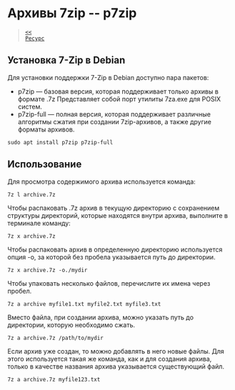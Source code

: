 # Архивы 7zip -- p7zip

> [`<<`](../index.md)  
> [`Ресурс`](https://pingvinus.ru/note/7zip)

## Установка 7-Zip в Debian

Для установки поддержки 7-Zip в Debian доступно пара пакетов:

- p7zip — базовая версия, которая поддерживает только архивы в формате .7z Представляет собой порт утилиты 7za.exe для POSIX систем.
- p7zip-full — полная версия, которая поддерживает различные алгоритмы сжатия при создании 7zip-архивов, а также другие форматы архивов.

```
sudo apt install p7zip p7zip-full
```

## Использование

Для просмотра содержимого архива используется команда:

```
7z l archive.7z
```

Чтобы распаковать .7z архив в текущую директорию с сохранением структуры директорий, которые находятся внутри архива, выполните в терминале команду:

```
7z x archive.7z
```

Чтобы распаковать архив в определенную директорию используется опция -o, за которой без пробела указывается путь до директории.

```
7z x archive.7z -o./mydir
```

Чтобы упаковать несколько файлов, перечислите их имена через пробел.

```
7z a archive myfile1.txt myfile2.txt myfile3.txt
```

Вместо файла, при создании архива, можно указать путь до директории, которую необходимо сжать.

```
7z a archive.7z /path/to/mydir
```

Если архив уже создан, то можно добавлять в него новые файлы. Для этого используется такая же команда, как и для создания архива, только в качестве названия архива указывается существующий файл.

```
7z a archive.7z myfile123.txt
```
